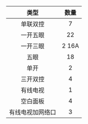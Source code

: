 |类型|数量|
|:-:|:-:|
|单联双控|7|
|一开五眼|22|
|一开三眼|2 16A|
|五眼|18|
|单开|2|
|三开双控|4|
|有线电视|1|
|空白面板|4|
|有线电视加网络口|3|